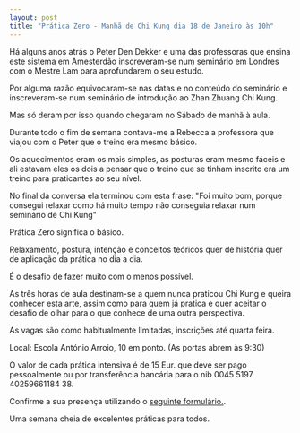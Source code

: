 ```yaml
---
layout: post
title: "Prática Zero - Manhã de Chi Kung dia 18 de Janeiro às 10h"
---
```

Há alguns anos atrás o Peter Den Dekker e uma das professoras que ensina este sistema em Amesterdão inscreveram-se num seminário em Londres com o Mestre Lam para aprofundarem o seu estudo. 

Por alguma razão equivocaram-se nas datas e no conteúdo do seminário e inscreveram-se num seminário de introdução ao Zhan Zhuang Chi Kung. 

Mas só deram por isso quando chegaram no Sábado de manhã à aula. 

Durante todo o fim de semana contava-me a Rebecca a professora que viajou com o Peter que o treino era mesmo básico. 

Os aquecimentos eram os mais simples, as posturas eram mesmo fáceis e ali estavam eles os dois a pensar que o treino que se tinham inscrito era um treino para praticantes ao seu nível. 

No final da conversa ela terminou com esta frase: "Foi muito bom, porque consegui relaxar como há muito tempo não conseguia relaxar num seminário de Chi Kung"

Prática Zero significa o básico. 

Relaxamento, postura, intenção e conceitos teóricos quer de história quer de aplicação da prática no dia a dia. 

É o desafio de fazer muito com o menos possível. 

As três horas de aula destinam-se a quem nunca praticou Chi Kung e queira conhecer esta arte, assim como para quem já pratica e quer aceitar o desafio de olhar para o que conhece de uma outra perspectiva. 

As vagas são como habitualmente limitadas, inscrições até quarta feira. 

Local: Escola António Arroio, 10 em ponto. (As portas abrem às 9:30)

O valor de cada prática intensiva é de 15 Eur. que deve ser pago pessoalmente ou por transferência bancária para o nib 0045 5197 40259661184 38.

Confirme a sua presença utilizando o [seguinte formulário.](http://form.jotformeu.com/form/32993248831362).

Uma semana cheia de excelentes práticas para todos.